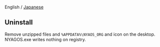 English / [Japanese](./08-Uninstall_ja.md)

Uninstall
---------

Remove unzipped files and `%APPDATA%\NYAOS_ORG` and icon on the desktop.
NYAGOS.exe writes nothing on registry.



